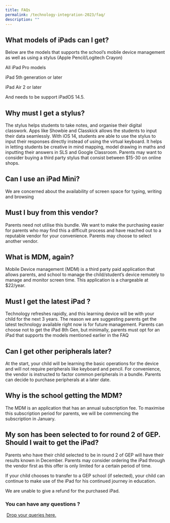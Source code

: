 ```yaml
---
title: FAQs
permalink: /technology-integration-2023/faq/
description: ""
---
```

What models of iPads can I get?
-------------------------------

Below are the models that supports the school’s mobile device management as well as using a stylus (Apple Pencil/Logitech Crayon)

All iPad Pro models 

iPad 5th generation or later 

iPad Air 2 or later 

And needs to be support iPadOS 14.5. 

  

Why must I get a stylus?
------------------------

The stylus helps students to take notes, and organise their digital classwork. Apps like Showbie and Classkick allows the students to input their data seamlessly. With iOS 14, students are able to use the stylus to input their responses directly instead of using the virtual keyboard. It helps in letting students be creative in mind mapping, model drawing in maths and inputting their answers in SLS and Google Classroom. Parents may want to consider buying a third party stylus that consist between $15-30 on online shops.

Can I use an iPad Mini?
-----------------------

We are concerned about the availability of screen space for typing, writing and browsing

Must I buy from this vendor?
----------------------------

Parents need not utilise this bundle. We want to make the purchasing easier for parents who may find this a difficult process and have reached out to a reputable vendor for your convenience. Parents may choose to select another vendor.

What is MDM, again?
-------------------

Mobile Device management (MDM) is a third party paid application that allows parents, and school to manage the child/student’s device remotely to manage and monitor screen time. This application is a chargeable at $22/year.

Must I get the latest iPad ?
----------------------------

Technology refreshes rapidly, and this learning device will be with your child for the next 3 years. The reason we are suggesting parents get the latest technology available right now is for future management. Parents can choose not to get the iPad 8th Gen, but minimally, parents must opt for an iPad that supports the models mentioned earlier in the FAQ

Can I get other peripherals later?
----------------------------------

At the start, your child will be learning the basic operations for the device and will not require peripherals like keyboard and pencil. For convenience, the vendor is instructed to factor common peripherals in a bundle. Parents can decide to purchase peripherals at a later date.

Why is the school getting the MDM?
----------------------------------

The MDM is an application that has an annual subscription fee. To maximise this subscription period for parents, we will be commencing the subscription in January.

My son has been selected to for round 2 of GEP. Should I wait to get the iPad?
------------------------------------------------------------------------------

Parents who have their child selected to be in round 2 of GEP will have their results known in December. Parents may consider ordering the iPad through the vendor first as this offer is only limited for a certain period of time. 

If your child chooses to transfer to a GEP school (if selected), your child can continue to make use of the iPad for his continued journey in education. 

We are unable to give a refund for the purchased iPad.

### You can have any questions ?


 [Drop your queries here.](https://docs.google.com/forms/d/e/1FAIpQLSc8BZEeIRpEmkxzwRqzrHumAY8OOBz-KFZrFsENWKCRXiUoww/viewform)